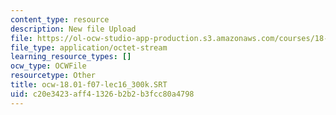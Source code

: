 ```yaml
---
content_type: resource
description: New file Upload
file: https://ol-ocw-studio-app-production.s3.amazonaws.com/courses/18-01sc-single-variable-calculus-fall-2010/c20e3423aff41326b2b2b3fcc80a4798_ocw-18.01-f07-lec16_300k.SRT
file_type: application/octet-stream
learning_resource_types: []
ocw_type: OCWFile
resourcetype: Other
title: ocw-18.01-f07-lec16_300k.SRT
uid: c20e3423-aff4-1326-b2b2-b3fcc80a4798
---
```

